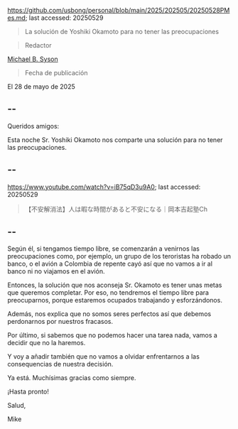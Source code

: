 https://github.com/usbong/personal/blob/main/2025/202505/20250528PMes.md; last accessed: 20250529

> La solución de Yoshiki Okamoto para no tener las preocupaciones

> Redactor

[Michael B. Syson](https://www.linkedin.com/in/michaelsyson/)

> Fecha de publicación

El 28 de mayo de 2025

## --

Queridos amigos:

Esta noche Sr. Yoshiki Okamoto nos comparte una solución para no tener las preocupaciones.

## --

https://www.youtube.com/watch?v=iB75qD3u9A0; last accessed: 20250529

> 【不安解消法】人は暇な時間があると不安になる｜岡本吉起塾Ch

## --

Según él, si tengamos tiempo libre, se comenzarán a venirnos las preocupaciones como, por ejemplo, un grupo de los teroristas ha robado un banco, o el avión a Colombia de repente cayó así que no vamos a ir al banco ni no viajamos en el avión. 

Entonces, la solución que nos aconseja Sr. Okamoto es tener unas metas que queremos completar. Por eso, no tendremos el tiempo libre para preocuparnos, porque estaremos ocupados trabajando y esforzándonos.

Además, nos explica que no somos seres perfectos así que debemos perdonarnos por nuestros fracasos.

Por último, si sabemos que no podemos hacer una tarea nada, vamos a decidir que no la haremos.

Y voy a añadir también que no vamos a olvidar enfrentarnos a las consequencias de nuestra decisión.

Ya está. Muchísimas gracias como siempre.

¡Hasta pronto!

Salud,

Mike
